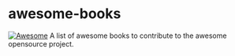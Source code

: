 # awesome-books

[![Awesome](https://awesome.re/badge.svg)](https://awesome.re)
A list of awesome books to contribute to the awesome opensource project.

